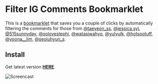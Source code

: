 
# Filter IG Comments Bookmarklet
This is a [bookmarklet](https://en.wikipedia.org/wiki/Bookmarklet) that saves you a couple of clicks by automatically filtering the comments for those from [@taeyeon\_ss](https://www.instagram.com/taeyeon_ss/), [@jessica.syj](https://www.instagram.com/jessica.syj/), [@515sunnyday](https://www.instagram.com/515sunnyday/), [@xolovestephi](https://www.instagram.com/xolovestephi/), [@watasiwahyo](https://www.instagram.com/watasiwahyo/), [@yulyulk](https://www.instagram.com/yulyulk/), [@hotsootuff](https://www.instagram.com/hotsootuff/), [@yoona\_\_lim](https://www.instagram.com/yoona__lim/), [@seojuhyun\_s](https://www.instagram.com/seojuhyun_s/).

## Install
Get latest version [**HERE**](https://cdn.rawgit.com/taengstagram/IG-Comments-Bookmarklet/6d95a6e68e163a630523e07abf20a209a11c6e55/help.html).


![Screencast](https://zippy.gfycat.com/NeighboringJointHammerheadbird.gif)

